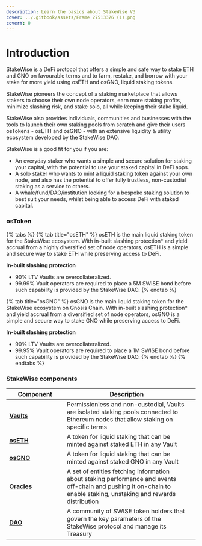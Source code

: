 ```yaml
---
description: Learn the basics about StakeWise V3
cover: ../.gitbook/assets/Frame 27513376 (1).png
coverY: 0
---
```


# Introduction

StakeWise is a DeFi protocol that offers a simple and safe way to stake ETH and GNO on favourable terms and to farm, restake, and borrow with your stake for more yield using osETH and osGNO, liquid staking tokens.&#x20;

StakeWise pioneers the concept of a staking marketplace that allows stakers to choose their own node operators, earn more staking profits, minimize slashing risk, and stake solo, all while keeping their stake liquid.&#x20;

StakeWise also provides individuals, communities and businesses with the tools to launch their own staking pools from scratch and give their users osTokens - osETH and osGNO - with an extensive liquidity & utility ecosystem developed by the StakeWise DAO.&#x20;

StakeWise is a good fit for you if you are:

* An everyday staker who wants a simple and secure solution for staking your capital, with the potential to use your staked capital in DeFi apps.
* A solo staker who wants to mint a liquid staking token against your own node, and also has the potential to offer fully trustless, non-custodial staking as a service to others.
* A whale/fund/DAO/institution looking for a bespoke staking solution to best suit your needs, whilst being able to access DeFi with staked capital.&#x20;

### osToken

{% tabs %}
{% tab title="osETH" %}
osETH is the main liquid staking token for the StakeWise ecosystem. With in-built slashing protection\* and yield accrual from a highly diversified set of node operators, osETH is a simple and secure way to stake ETH while preserving access to DeFi.&#x20;

**In-built slashing protection**

* 90% LTV Vaults are overcollateralized.
* 99.99% Vault operators are required to place a 5M SWISE bond before such capability is provided by the StakeWise DAO.
{% endtab %}

{% tab title="osGNO" %}
osGNO is the main liquid staking token for the StakeWise ecosystem on Gnosis Chain. With in-built slashing protection\* and yield accrual from a diversified set of node operators, osGNO is a simple and secure way to stake GNO while preserving access to DeFi.&#x20;

**In-built slashing protection**

* 90% LTV Vaults are overcollateralized.
* 99.95% Vault operators are required to place a 1M SWISE bond before such capability is provided by the StakeWise DAO.
{% endtab %}
{% endtabs %}

### StakeWise components

<table><thead><tr><th width="137">Component</th><th>Description</th><th data-hidden></th></tr></thead><tbody><tr><td><a href="vaults.md"><strong>Vaults</strong></a></td><td>Permissionless and non-custodial, Vaults are isolated staking pools connected to Ethereum nodes that allow staking on specific terms</td><td></td></tr><tr><td><a href="ostoken.md"><strong>osETH</strong></a></td><td>A token for liquid staking that can be minted against staked ETH in any Vault</td><td></td></tr><tr><td><a href="ostoken.md"><strong>osGNO</strong></a></td><td>A token for liquid staking that can be minted against staked GNO in any Vault</td><td></td></tr><tr><td><a href="oracles.md"><strong>Oracles</strong></a></td><td>A set of entities fetching information about staking performance and events off-chain and pushing it on-chain to  enable staking, unstaking and rewards distribution</td><td></td></tr><tr><td><a href="../governance/stakewise-dao.md"><strong>DAO</strong></a></td><td>A community of SWISE token holders that govern the key parameters of the StakeWise protocol and manage its Treasury </td><td></td></tr></tbody></table>

